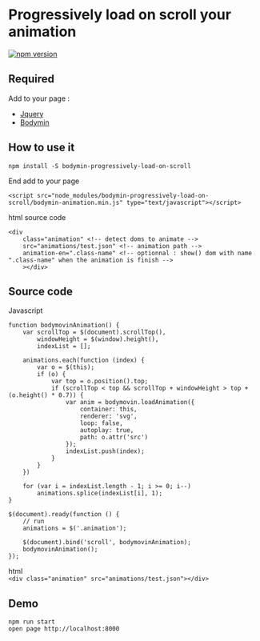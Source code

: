 # Progressively load on scroll your animation
[![npm version](https://badge.fury.io/js/bodymovin-progressively-load-on-scroll.svg)](https://www.npmjs.com/package/bodymovin-progressively-load-on-scroll)   

Required
-------------
Add to your page :
- [Jquery](https://jquery.com/)
- [Bodymin](https://github.com/bodymovin/bodymovin)

How to use it
-------------

`npm install -S bodymin-progressively-load-on-scroll`  

End add to your page
```
<script src="node_modules/bodymin-progressively-load-on-scroll/bodymin-animation.min.js" type="text/javascript"></script>
```

html source code  
```
<div 
    class="animation" <!-- detect doms to animate -->
    src="animations/test.json" <!-- animation path -->
    animation-en=".class-name" <!-- optionnal : show() dom with name ".class-name" when the animation is finish -->
    ></div>
```


Source code
-------------

Javascript
```
function bodymovinAnimation() {
    var scrollTop = $(document).scrollTop(),
        windowHeight = $(window).height(),
        indexList = [];

    animations.each(function (index) {
        var o = $(this);
        if (o) {
            var top = o.position().top;
            if (scrollTop < top && scrollTop + windowHeight > top + (o.height() * 0.7)) {
                var anim = bodymovin.loadAnimation({
                    container: this,
                    renderer: 'svg',
                    loop: false,
                    autoplay: true,
                    path: o.attr('src')
                });
                indexList.push(index);
            }
        }
    })

    for (var i = indexList.length - 1; i >= 0; i--)
        animations.splice(indexList[i], 1);
}

$(document).ready(function () {
    // run
    animations = $('.animation');

    $(document).bind('scroll', bodymovinAnimation);
    bodymovinAnimation();
});
```
html  
`<div class="animation" src="animations/test.json"></div>`

Demo
-------------

`npm run start`  
`open page http://localhost:8000`

